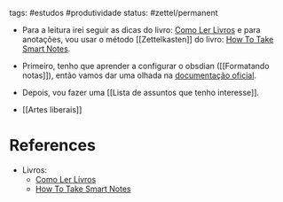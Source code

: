 tags: #estudos #produtividade 
status: #zettel/permanent

- Para a leitura irei seguir as dicas do livro: [Como Ler Livros](https://www.skoob.com.br/como-ler-livros-112376ed124846.html) e para anotações, vou usar o método [[Zettelkasten]] do livro: [How To Take Smart Notes](https://www.skoob.com.br/livro/851118ED856761).

- Primeiro, tenho que aprender a configurar o obsdian ([[Formatando notas]]), então vamos dar uma olhada na [documentação oficial](https://help.obsidian.md/Obsidian/Index).

- Depois, vou fazer uma [[Lista de assuntos que tenho interesse]]. 

- [[Artes liberais]]

# References
- Livros:
	- [Como Ler Livros](https://www.skoob.com.br/como-ler-livros-112376ed124846.html)
	- [How To Take Smart Notes](https://www.skoob.com.br/livro/851118ED856761)
